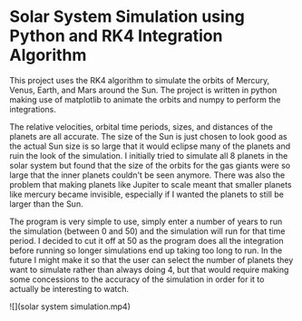 # Solar System Simulation using Python and RK4 Integration Algorithm


This project uses the RK4 algorithm to simulate the orbits of Mercury, Venus, Earth, and Mars around the Sun. The project is written in python making use of matplotlib to animate the orbits and numpy to perform the integrations.

The relative velocities, orbital time periods, sizes, and distances of the planets are all accurate. The size of the Sun is just chosen to look good as the actual Sun size is so large that it would eclipse many of the planets and ruin the look of the simulation. I initially tried to simulate all 8 planets in the solar system but found that the size of the orbits for the gas giants were so large that the inner planets couldn't be seen anymore. There was also the problem that making planets like Jupiter to scale meant that smaller planets like mercury became invisible, especially if I wanted the planets to still be larger than the Sun.

The program is very simple to use, simply enter a number of years to run the simulation (between 0 and 50) and the simulation will run for that time period. I decided to cut it off at 50 as the program does all the integration before running so longer simulations end up taking too long to run. In the future I might make it so that the user can select the number of planets they want to simulate rather than always doing 4, but that would require making some concessions to the accuracy of the simulation in order for it to actually be interesting to watch.

![](solar system simulation.mp4)

